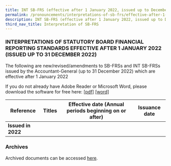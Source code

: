 ```yaml
---
title: INT SB-FRS (effective after 1 January 2022, issued up to December 2022)
permalink: /pronouncements/interpretations-of-sb-frs/effective-after-1-january-2022-issued-up-to-december-2022/
description: INT SB-FRS (effective after 1 January 2022, issued up to December 2022)
third_nav_title: Interpretation of SB-FRS
---
```

### INTERPRETATIONS OF STATUTORY BOARD FINANCIAL REPORTING STANDARDS EFFECTIVE AFTER 1 JANUARY 2022 (ISSUED UP TO 31 DECEMBER 2022)

The following are new/revised/amendments to SB-FRSs and INT SB-FRSs issued by the Accountant-General (up to 31 December 2022) which are effective after 1 January 2022

If you do not already have Adobe Reader or Microsoft Word, please download the software for free here: [\[pdf\]](http://www.adobe.com/products/acrobat/readstep2.html) [\[word\]](http://www.microsoft.com/downloads/details.aspx?FamilyID=95e24c87-8732-48d5-8689-ab826e7b8fdf&DisplayLang=en)

| Reference | Titles | Effective date (Annual periods beginning on or after) | Issuance date |
| -------- | -------- | -------- | -------- |
| **Issued in 2022** |  |  |  |

### Archives 
Archived documents can be accessed [here](/pronouncements/interpretations-of-sb-frs/archives).

